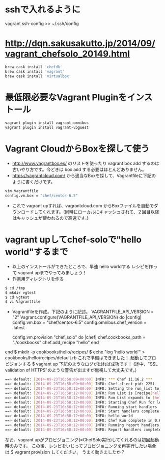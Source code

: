 
# sshで入れるように

vagrant ssh-config >> ~/.ssh/config

# http://dqn.sakusakutto.jp/2014/09/vagrant_chefsolo_20149.html

```sh
brew cask install 'chefdk'
brew cask install 'vagrant'
brew cask install 'virtualbox'
```

# 最低限必要なVagrant Pluginをインストール

```sh
vagrant plugin install vagrant-omnibus
vagrant plugin install vagrant-vbguest
```

# Vagrant CloudからBoxを探して使う
- http://www.vagrantbox.es/ のリストを使ったり vagrant box add するのは古いやり方です。今どきは box add する必要はほとんどありません。
- https://vagrantcloud.com/ から適当なBoxを探して、Vagrantfileに下記のように書くだけです。

```sh
vim Vagrantfile
config.vm.box = "chef/centos-6.5"
```

- これで vagrant upすれば、vagrantcloud.com からBoxファイルを自動でダウンロードしてくれます。(同時にローカルにキャッシュされて、２回目以降はキャッシュが使われるので高速です。)

# vagrant upしてchef-soloで"hello world"するまで

- 以上のインストールができたところで、早速 hello worldする レシピを作って vagrant upまでやってみましょう！
- 作業用ディレクトリを作る

```sh
$ cd /tmp
$ mkdir vgtest
$ cd vgtest
$ vi Vagrantfile
```

- Vagrantfileを作成。下記のように記述。
VAGRANTFILE_API_VERSION = "2"
Vagrant.configure(VAGRANTFILE_API_VERSION) do |config|
  config.vm.box = "chef/centos-6.5"
  config.omnibus.chef_version = :latest

  config.vm.provision "chef_solo" do |chef|
    chef.cookbooks_path = "./cookbooks"
    chef.add_recipe "hello"
  end

end
$ mkdir -p cookbooks/hello/recipes/
$ echo "log 'hello world'" > cookbooks/hello/recipes/default.rb
これで準備はできました！
起動してプロビジョンする
$ vagrant up
下記のようなログが出れば成功です！
(途中、"SSL validation of HTTPS"のような警告が出ますが無視して大丈夫です。)
```sh
==> default: [2014-09-23T16:58:09+00:00] INFO: *** Chef 11.16.2 ***
==> default: [2014-09-23T16:58:09+00:00] INFO: Chef-client pid: 2251
==> default: [2014-09-23T16:58:12+00:00] INFO: Setting the run_list to ["recipe[hello]"] from CLI options
==> default: [2014-09-23T16:58:12+00:00] INFO: Run List is [recipe[hello]]
==> default: [2014-09-23T16:58:12+00:00] INFO: Run List expands to [hello]
==> default: [2014-09-23T16:58:12+00:00] INFO: Starting Chef Run for localhost
==> default: [2014-09-23T16:58:12+00:00] INFO: Running start handlers
==> default: [2014-09-23T16:58:12+00:00] INFO: Start handlers complete.
==> default: [2014-09-23T16:58:12+00:00] INFO: hello world
==> default: [2014-09-23T16:58:12+00:00] INFO: Chef Run complete in 0.020542169 seconds
==> default: [2014-09-23T16:58:12+00:00] INFO: Running report handlers
==> default: [2014-09-23T16:58:12+00:00] INFO: Report handlers complete
```
なお、vagrant upがプロビジョニング(=ChefSolo実行)してくれるのは初回起動時のみです。 この後、レシピをいじってプロビジョニングを再実行したい場合は
$ vagrant provision
してください。
うまく動きましたか？
